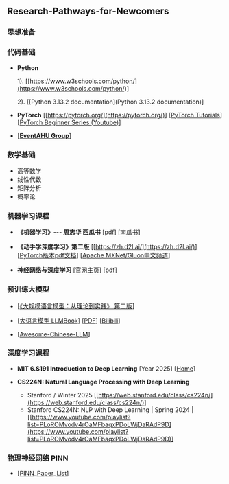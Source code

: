 ## Research-Pathways-for-Newcomers


### 思想准备 


### 代码基础

* **Python**

  1). [[https://www.w3schools.com/python/](https://www.w3schools.com/python/)]

  2). [[Python 3.13.2 documentation](Python 3.13.2 documentation)]

  
* **PyTorch**
  [[https://pytorch.org/](https://pytorch.org/)]
  [[PyTorch Tutorials](https://pytorch.org/tutorials/)] 
  [[PyTorch Beginner Series (Youtube)](https://www.youtube.com/playlist?list=PL_lsbAsL_o2CTlGHgMxNrKhzP97BaG9ZN)]

  
* [[**EventAHU Group**](https://github.com/Event-AHU)] 


### 数学基础
* 高等数学
* 线性代数
* 矩阵分析
* 概率论


### 机器学习课程
  
* **《机器学习》--- 周志华 西瓜书**
  [[pdf](https://jingyuexing.github.io/Ebook/Machine_Learning/%E6%9C%BA%E5%99%A8%E5%AD%A6%E4%B9%A0_%E5%91%A8%E5%BF%97%E5%8D%8E.pdf)]
  [[南瓜书](https://github.com/datawhalechina/pumpkin-book/releases)] 
  
* **《动手学深度学习》第二版** [[https://zh.d2l.ai/](https://zh.d2l.ai/)]
  [[PyTorch版本pdf文档](https://zh-v2.d2l.ai/d2l-zh-pytorch.pdf)]
  [[Apache MXNet/Gluon中文频道](https://www.youtube.com/@MXNetGluon/videos)]
  
* **神经网络与深度学习**
  [[官网主页](https://nndl.github.io/)]
  [[pdf](https://nndl.github.io/nndl-book.pdf)]


### 预训练大模型 

* [[《大规模语言模型：从理论到实践》 第二版](https://intro-llm.github.io/)]

* [[大语言模型 LLMBook](https://www.datawhale.cn/learn/summary/107)] [[PDF](https://github.com/datawhalechina/llmbook/blob/main/LLMBook.pdf)] [[Bilibili](https://space.bilibili.com/431850986/lists/4940683?type=season)]

* [[Awesome-Chinese-LLM](https://github.com/HqWu-HITCS/Awesome-Chinese-LLM)]


### 深度学习课程

* **MIT 6.S191 Introduction to Deep Learning** [Year 2025] [[Home](https://introtodeeplearning.com/)]

* **CS224N: Natural Language Processing with Deep Learning**
  - Stanford / Winter 2025 [[https://web.stanford.edu/class/cs224n/](https://web.stanford.edu/class/cs224n/)]
  - Stanford CS224N: NLP with Deep Learning | Spring 2024 | [[https://www.youtube.com/playlist?list=PLoROMvodv4rOaMFbaqxPDoLWjDaRAdP9D](https://www.youtube.com/playlist?list=PLoROMvodv4rOaMFbaqxPDoLWjDaRAdP9D)]


### 物理神经网络 PINN 
* [[PINN_Paper_List](https://github.com/Event-AHU/PINN_Paper_List)]













